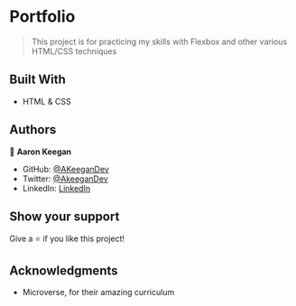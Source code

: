 # Portfolio

> This project is for practicing my skills with Flexbox and other various HTML/CSS techniques


## Built With

- HTML & CSS





## Authors

👤 **Aaron Keegan**

- GitHub: [@AKeeganDev](https://github.com/AKeeganDev)
- Twitter: [@AkeeganDev](https://twitter.com/AkeeganDev)
- LinkedIn: [LinkedIn](https://linkedin.com/in/AKeeganDev)



## Show your support

Give a ⭐️ if you like this project!

## Acknowledgments

- Microverse, for their amazing curriculum